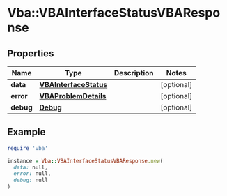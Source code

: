 # Vba::VBAInterfaceStatusVBAResponse

## Properties

| Name | Type | Description | Notes |
| ---- | ---- | ----------- | ----- |
| **data** | [**VBAInterfaceStatus**](VBAInterfaceStatus.md) |  | [optional] |
| **error** | [**VBAProblemDetails**](VBAProblemDetails.md) |  | [optional] |
| **debug** | [**Debug**](Debug.md) |  | [optional] |

## Example

```ruby
require 'vba'

instance = Vba::VBAInterfaceStatusVBAResponse.new(
  data: null,
  error: null,
  debug: null
)
```


